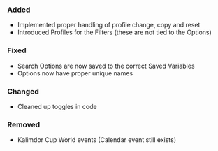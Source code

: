 <p><h3>Added</h3></p>
<ul>
<li>Implemented proper handling of profile change, copy and reset</li>
<li>Introduced Profiles for the Filters (these are not tied to the Options)</li>
</ul>
<p><h3>Fixed</h3></p>
<ul>
<li>Search Options are now saved to the correct Saved Variables</li>
<li>Options now have proper unique names</li>
</ul>
<p><h3>Changed</h3></p>
<ul>
<li>Cleaned up toggles in code</li>
</ul>
<p><h3>Removed</h3></p>
<ul>
<li>Kalimdor Cup World events (Calendar event still exists)</li>
</ul>
